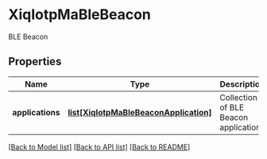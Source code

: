 # XiqIotpMaBleBeacon

BLE Beacon
## Properties
Name | Type | Description | Notes
------------ | ------------- | ------------- | -------------
**applications** | [**list[XiqIotpMaBleBeaconApplication]**](XiqIotpMaBleBeaconApplication.md) | Collection of BLE Beacon applications | [optional] 

[[Back to Model list]](../README.md#documentation-for-models) [[Back to API list]](../README.md#documentation-for-api-endpoints) [[Back to README]](../README.md)


